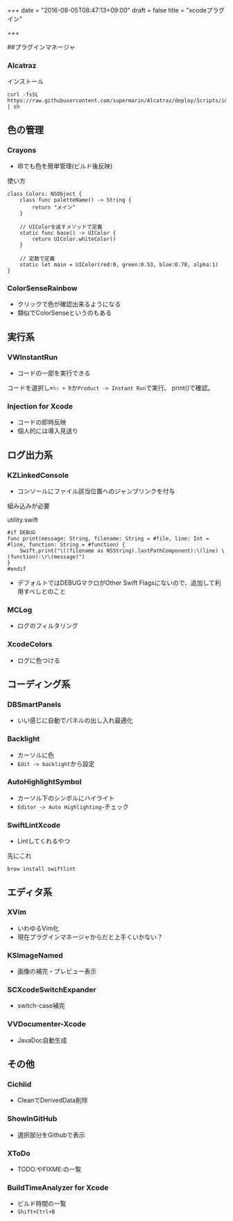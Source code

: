 +++
date = "2016-08-05T08:47:13+09:00"
draft = false
title = "xcodeプラグイン"

+++

##プラグインマネージャ

### Alcatraz

インストール
```
curl -fsSL https://raw.githubusercontent.com/supermarin/Alcatraz/deploy/Scripts/install.sh | sh
```

## 色の管理

### Crayons

* IBでも色を簡単管理(ビルド後反映)

使い方

```
class Colors: NSObject {
    class func paletteName() -> String {
        return "メイン"
    }

    // UIColorを返すメソッドで定義
    static func base() -> UIColor {
        return UIColor.whiteColor()
    }

    // 定数で定義
    static let main = UIColor(red:0, green:0.53, blue:0.78, alpha:1)
}
```

### ColorSenseRainbow

* クリックで色が確認出来るようになる
* 類似でColorSenseというのもある



## 実行系

### VWInstantRun

* コードの一部を実行できる

コードを選択し`⌘⌥⇧ + R`か`Product -> Instant Run`で実行。
print()で確認。

### Injection for Xcode

* コードの即時反映
* 個人的には導入見送り



## ログ出力系

### KZLinkedConsole

* コンソールにファイル該当位置へのジャンプリンクを付与

組み込みが必要

utility.swift
```
#if DEBUG
func print(message: String, filename: String = #file, line: Int = #line, function: String = #function) {
    Swift.print("\((filename as NSString).lastPathComponent):\(line) \(function):\r\(message)")
}
#endif
```

* デフォルトではDEBUGマクロがOther Swift Flagsにないので、追加して利用すべしとのこと

### MCLog

* ログのフィルタリング

### XcodeColors

* ログに色つける



## コーディング系

### DBSmartPanels

* いい感じに自動でパネルの出し入れ最適化

### Backlight

* カーソルに色
* `Edit -> backlight`から設定

### AutoHighlightSymbol

* カーソル下のシンボルにハイライト
* `Editor -> Auto Highlighting~`チェック

### SwiftLintXcode

* Lintしてくれるやつ

先にこれ
```
brew install swiftlint
```

## エディタ系

### XVim

* いわゆるVim化
* 現在プラグインマネージャからだと上手くいかない？

### KSImageNamed

* 画像の補完・プレビュー表示

### SCXcodeSwitchExpander

* switch-case補完

### VVDocumenter-Xcode

* JavaDoc自動生成


## その他

### Cichlid

* CleanでDerivedData削除

### ShowInGitHub

* 選択部分をGithubで表示

### XToDo

* TODO:やFIXME:の一覧

### BuildTimeAnalyzer for Xcode

* ビルド時間の一覧
* `Shift+Ctrl+B`
